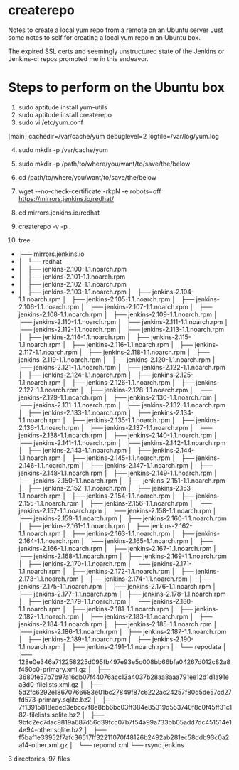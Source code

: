 # createrepo
Notes to create a local yum repo from a remote on an Ubuntu server
Just some notes to self for creating a local yum repo n an Ubuntu box.

The expired SSL certs and seemingly unstructured state of the Jenkins or Jenkins-ci repos prompted me in this endeavor.

# Steps to perform on the Ubuntu box
1) sudo aptitude install yum-utils
2) sudo aptitude install createrepo
3) sudo vi /etc/yum.conf
 

[main]
cachedir=/var/cache/yum
debuglevel=2
logfile=/var/log/yum.log

4) sudo mkdir -p /var/cache/yum
5) sudo mkdir -p /path/to/where/you/want/to/save/the/below
6) cd /path/to/where/you/want/to/save/the/below
7) wget --no-check-certificate -rkpN -e robots=off  https://mirrors.jenkins.io/redhat/
8) cd mirrors.jenkins.io/redhat
9) createrepo -v -p .

10) tree
.
* ├── mirrors.jenkins.io
* │   └── redhat
* │       ├── jenkins-2.100-1.1.noarch.rpm
* │       ├── jenkins-2.101-1.1.noarch.rpm
* │       ├── jenkins-2.102-1.1.noarch.rpm
* │       ├── jenkins-2.103-1.1.noarch.rpm
│       ├── jenkins-2.104-1.1.noarch.rpm
│       ├── jenkins-2.105-1.1.noarch.rpm
│       ├── jenkins-2.106-1.1.noarch.rpm
│       ├── jenkins-2.107-1.1.noarch.rpm
│       ├── jenkins-2.108-1.1.noarch.rpm
│       ├── jenkins-2.109-1.1.noarch.rpm
│       ├── jenkins-2.110-1.1.noarch.rpm
│       ├── jenkins-2.111-1.1.noarch.rpm
│       ├── jenkins-2.112-1.1.noarch.rpm
│       ├── jenkins-2.113-1.1.noarch.rpm
│       ├── jenkins-2.114-1.1.noarch.rpm
│       ├── jenkins-2.115-1.1.noarch.rpm
│       ├── jenkins-2.116-1.1.noarch.rpm
│       ├── jenkins-2.117-1.1.noarch.rpm
│       ├── jenkins-2.118-1.1.noarch.rpm
│       ├── jenkins-2.119-1.1.noarch.rpm
│       ├── jenkins-2.120-1.1.noarch.rpm
│       ├── jenkins-2.121-1.1.noarch.rpm
│       ├── jenkins-2.122-1.1.noarch.rpm
│       ├── jenkins-2.124-1.1.noarch.rpm
│       ├── jenkins-2.125-1.1.noarch.rpm
│       ├── jenkins-2.126-1.1.noarch.rpm
│       ├── jenkins-2.127-1.1.noarch.rpm
│       ├── jenkins-2.128-1.1.noarch.rpm
│       ├── jenkins-2.129-1.1.noarch.rpm
│       ├── jenkins-2.130-1.1.noarch.rpm
│       ├── jenkins-2.131-1.1.noarch.rpm
│       ├── jenkins-2.132-1.1.noarch.rpm
│       ├── jenkins-2.133-1.1.noarch.rpm
│       ├── jenkins-2.134-1.1.noarch.rpm
│       ├── jenkins-2.135-1.1.noarch.rpm
│       ├── jenkins-2.136-1.1.noarch.rpm
│       ├── jenkins-2.137-1.1.noarch.rpm
│       ├── jenkins-2.138-1.1.noarch.rpm
│       ├── jenkins-2.140-1.1.noarch.rpm
│       ├── jenkins-2.141-1.1.noarch.rpm
│       ├── jenkins-2.142-1.1.noarch.rpm
│       ├── jenkins-2.143-1.1.noarch.rpm
│       ├── jenkins-2.144-1.1.noarch.rpm
│       ├── jenkins-2.145-1.1.noarch.rpm
│       ├── jenkins-2.146-1.1.noarch.rpm
│       ├── jenkins-2.147-1.1.noarch.rpm
│       ├── jenkins-2.148-1.1.noarch.rpm
│       ├── jenkins-2.149-1.1.noarch.rpm
│       ├── jenkins-2.150-1.1.noarch.rpm
│       ├── jenkins-2.151-1.1.noarch.rpm
│       ├── jenkins-2.152-1.1.noarch.rpm
│       ├── jenkins-2.153-1.1.noarch.rpm
│       ├── jenkins-2.154-1.1.noarch.rpm
│       ├── jenkins-2.155-1.1.noarch.rpm
│       ├── jenkins-2.156-1.1.noarch.rpm
│       ├── jenkins-2.157-1.1.noarch.rpm
│       ├── jenkins-2.158-1.1.noarch.rpm
│       ├── jenkins-2.159-1.1.noarch.rpm
│       ├── jenkins-2.160-1.1.noarch.rpm
│       ├── jenkins-2.161-1.1.noarch.rpm
│       ├── jenkins-2.162-1.1.noarch.rpm
│       ├── jenkins-2.163-1.1.noarch.rpm
│       ├── jenkins-2.164-1.1.noarch.rpm
│       ├── jenkins-2.165-1.1.noarch.rpm
│       ├── jenkins-2.166-1.1.noarch.rpm
│       ├── jenkins-2.167-1.1.noarch.rpm
│       ├── jenkins-2.168-1.1.noarch.rpm
│       ├── jenkins-2.169-1.1.noarch.rpm
│       ├── jenkins-2.170-1.1.noarch.rpm
│       ├── jenkins-2.171-1.1.noarch.rpm
│       ├── jenkins-2.172-1.1.noarch.rpm
│       ├── jenkins-2.173-1.1.noarch.rpm
│       ├── jenkins-2.174-1.1.noarch.rpm
│       ├── jenkins-2.175-1.1.noarch.rpm
│       ├── jenkins-2.176-1.1.noarch.rpm
│       ├── jenkins-2.177-1.1.noarch.rpm
│       ├── jenkins-2.178-1.1.noarch.rpm
│       ├── jenkins-2.179-1.1.noarch.rpm
│       ├── jenkins-2.180-1.1.noarch.rpm
│       ├── jenkins-2.181-1.1.noarch.rpm
│       ├── jenkins-2.182-1.1.noarch.rpm
│       ├── jenkins-2.183-1.1.noarch.rpm
│       ├── jenkins-2.184-1.1.noarch.rpm
│       ├── jenkins-2.185-1.1.noarch.rpm
│       ├── jenkins-2.186-1.1.noarch.rpm
│       ├── jenkins-2.187-1.1.noarch.rpm
│       ├── jenkins-2.189-1.1.noarch.rpm
│       ├── jenkins-2.190-1.1.noarch.rpm
│       ├── jenkins-2.191-1.1.noarch.rpm
│       └── repodata
│           ├── 128e0e346a712258225d095fb497e93e5c008bb66bfa04267d012c82a8f450c0-primary.xml.gz
│           ├── 3680fe57b7b97a16db07f44076acc13a4037b28aa8aaa791ee12d1d1a91ea3d0-filelists.xml.gz
│           ├── 5d2fc6292e18670766683e01bc27849f87c6222ac24257f80d5de57cd27fd573-primary.sqlite.bz2
│           ├── 7f13915818eded3ebcc7f8e8bb6bc03ff384e85319d553740f8c0f45ff31c182-filelists.sqlite.bz2
│           ├── 9bfc2ec7dac9819a687d56d39fcc07b7f54a99a733bb05add7dc451514e14e94-other.sqlite.bz2
│           ├── f5baf1e33952f7afc36517ff32211070f48126b2492ab281ec58ddb93c0a2a14-other.xml.gz
│           └── repomd.xml
└── rsync.jenkins

3 directories, 97 files
